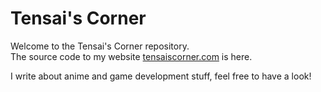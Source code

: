 # Tensai's Corner
Welcome to the Tensai's Corner repository.  
The source code to my website [tensaiscorner.com](https://tensaiscorner.com) is here.

I write about anime and game development stuff, feel free to have a look! 
